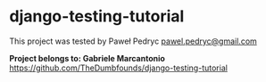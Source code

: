 # django-testing-tutorial

This project was tested by Paweł Pedryc pawel.pedryc@gmail.com

**Project belongs to: Gabriele Marcantonio** https://github.com/TheDumbfounds/django-testing-tutorial